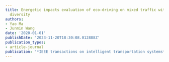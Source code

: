 ```yaml
---
title: Energetic impacts evaluation of eco-driving on mixed traffic with driver behavioral
  diversity
authors:
- Yao Ma
- Junmin Wang
date: '2020-01-01'
publishDate: '2023-11-20T18:30:08.012888Z'
publication_types:
- article-journal
publication: '*IEEE transactions on intelligent transportation systems*'
---
```

